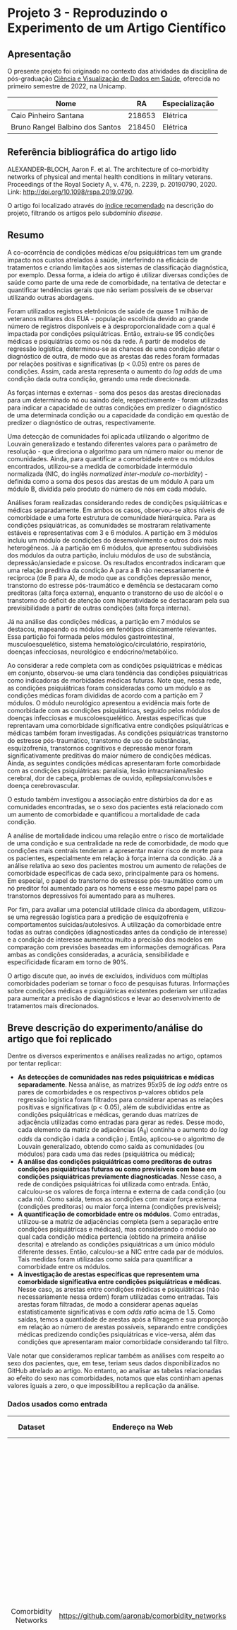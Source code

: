 # Projeto 3 - Reproduzindo o Experimento de um Artigo Científico

## Apresentação

O presente projeto foi originado no contexto das atividades da disciplina de pós-graduação [Ciência e Visualização de Dados em Saúde](https://ds4h.org/), oferecida no primeiro semestre de 2022, na Unicamp.

| Nome | RA | Especialização |
| --- | --- | --- |
| Caio Pinheiro Santana | 218653 | Elétrica |
| Bruno Rangel Balbino dos Santos | 218450 | Elétrica |

## Referência bibliográfica do artigo lido

<!-- Coloque aqui a referência bibliográfica do artigo lido, incluindo o link para o site. -->

ALEXANDER-BLOCH, Aaron F. et al. The architecture of co-morbidity networks of physical and mental health conditions in military veterans. Proceedings of the Royal Society A, v. 476, n. 2239, p. 20190790, 2020. Link: http://doi.org/10.1098/rspa.2019.0790.

O artigo foi localizado através do [índice recomendado](https://icon.colorado.edu/#!/networks) na descrição do projeto, filtrando os artigos pelo subdomínio _disease_.

## Resumo

<!-- Escreva um breve resumo do artigo (com as suas palavras, não deve ser copiado texto do artigo). -->

A co-ocorrência de condições médicas e/ou psiquiátricas tem um grande impacto nos custos atrelados à saúde, interferindo na eficácia de tratamentos e criando limitações aos sistemas de classificação diagnóstica, por exemplo. Dessa forma, a ideia do artigo é utilizar diversas condições de saúde como parte de uma rede de comorbidade, na tentativa de detectar e quantificar tendências gerais que não seriam possíveis de se observar utilizando outras abordagens.

Foram utilizados registros eletrônicos de saúde de quase 1 milhão de veteranos militares dos EUA - população escolhida devido ao grande número de registros disponíveis e à desproporcionalidade com a qual é impactada por condições psiquiátricas. Então, extraiu-se 95 condições médicas e psiquiátrias como os nós da rede. A partir de modelos de regressão logística, determinou-se as chances de uma condição afetar o diagnóstico de outra, de modo que as arestas das redes foram formadas por relações positivas e significativas (p < 0.05) entre os pares de condições. Assim, cada aresta representa o aumento do _log odds_ de uma condição dada outra condição, gerando uma rede direcionada.

As forças internas e externas - soma dos pesos das arestas direcionadas para um determinado nó ou saindo dele, respectivamente - foram utilizadas para indicar a capacidade de outras condições em predizer o diagnóstico de uma determinada condição ou a capacidade da condição em questão de predizer o diagnóstico de outras, respectivamente.

Uma detecção de comunidades foi aplicada utilizando o algoritmo de Louvain generalizado e testando diferentes valores para o parâmetro de resolução - que direciona o algoritmo para um número maior ou menor de comunidades. Ainda, para quantificar a comorbidade entre os módulos encontrados, utilizou-se a medida de comorbidade intermódulo normalizada (NIC, do inglês _normalized inter-module co-morbidity_) - definida como a soma dos pesos das arestas de um módulo A para um módulo B, dividida pelo produto do número de nós em cada módulo.

Análises foram realizadas considerando redes de condições psiquiátricas e médicas separadamente. Em ambos os casos, observou-se altos níveis de comorbidade e uma forte estrutura de comunidade hierárquica. Para as condições psiquiátricas, as comunidades se mostraram relativamente estáveis e representativas com 3 e 6 módulos. A partição em 3 módulos incluiu um módulo de condições do desenvolvimento e outros dois mais heterogêneos. Já a partição em 6 módulos, que apresentou subdivisões dos módulos da outra partição, incluiu módulos de uso de substância, depressão/ansiedade e psicose. Os resultados encontrados indicaram que uma relação preditiva da condição A para a B não necessariamente é recíproca (de B para A), de modo que as condições depressão menor, transtorno do estresse pós-traumático e demência se destacaram como preditoras (alta força externa), enquanto o transtorno de uso de alcóol e o transtorno do déficit de atenção com hiperatividade se destacaram pela sua previsibilidade a partir de outras condições (alta força interna).

Já na análise das condições médicas, a partição em 7 módulos se destacou, mapeando os módulos em fenótipos clinicamente relevantes. Essa partição foi formada pelos módulos gastrointestinal, musculoesquelético, sistema hematológico/circulatório, respiratório, doenças infecciosas, neurológico e endócrino/metabólico.

Ao considerar a rede completa com as condições psiquiátricas e médicas em conjunto, observou-se uma clara tendência das condições psiquiátricas como indicadoras de morbidades médicas futuras. Note que, nessa rede, as condições psiquiátricas foram consideradas como um módulo e as condições médicas foram divididas de acordo com a partição em 7 módulos. O módulo neurológico apresentou a evidência mais forte de comorbidade com as condições psiquiátricas, seguido pelos módulos de doenças infecciosas e muscoloesquelético. Arestas específicas que reprentavam uma comorbidade significativa entre condições psiquiátricas e médicas também foram investigadas. As condições psiquiátricas transtorno do estresse pós-traumático, transtorno de uso de substâncias, esquizofrenia, transtornos cognitivos e depressão menor foram significativamente preditivas do maior número de condições médicas. Ainda, as seguintes condições médicas apresentaram forte comorbidade com as condições psiquiátricas: paralisia, lesão intracraniana/lesão cerebral, dor de cabeça, problemas de ouvido, epilepsia/convulsões e doença cerebrovascular.

O estudo também investigou a associação entre distúrbios da dor e as comunidades encontradas, se o sexo dos pacientes está relacionado com um aumento de comorbidade e quantificou a mortalidade de cada condição.

A análise de mortalidade indicou uma relação entre o risco de mortalidade de uma condição e sua centralidade na rede de comorbidade, de modo que condições mais centrais tenderam a apresentar maior risco de morte para os pacientes, especialmente em relação à força interna da condição. Já a análise relativa ao sexo dos pacientes mostrou um aumento de relações de comorbidade específicas de cada sexo, principalmente para os homens. Em especial, o papel do transtorno do estressse pós-traumático como um nó preditor foi aumentado para os homens e esse mesmo papel para os transtornos depressivos foi aumentado para as mulheres.

Por fim, para avaliar uma potencial utilidade clínica da abordagem, utilizou-se uma regressão logística para a predição de esquizofrenia e comportamentos suicidas/autolesivos. A utilização da comorbidade entre todas as outras condições (diagnosticadas antes da condição de interesse) e a condição de interesse aumentou muito a precisão dos modelos em comparação com previsões baseadas em informações demográficas. Para ambas as condições consideradas, a acurácia, sensibilidade e especificidade ficaram em torno de 90%.

O artigo discute que, ao invés de excluídos, indivíduos com múltiplas comorbidades poderiam se tornar o foco de pesquisas futuras. Informações sobre condições médicas e psiquiátricas existentes poderiam ser utilizadas para aumentar a precisão de diagnósticos e levar ao desenvolvimento de tratamentos mais direcionados.

## Breve descrição do experimento/análise do artigo que foi replicado

<!-- Descreva brevemente a parte do artigo cujo experimento ou análise foi reproduzido. Explique o que foi usado como entrada e saída. -->

Dentre os diversos experimentos e análises realizadas no artigo, optamos por tentar replicar:

- __As detecções de comunidades nas redes psiquiátricas e médicas separadamente__. Nessa análise, as matrizes 95x95 de _log odds_ entre os pares de comorbidades e os respectivos p-valores obtidos pela regressão logística foram filtrados para considerar apenas as relações positivas e significativas (p < 0.05), além de subdivididas entre as condições psiquiátricas e médicas, gerando duas matrizes de adjacência utilizadas como entradas para gerar as redes. Desse modo, cada elemento da matriz de adjacências (A<sub>ij</sub>) continha o aumento do _log odds_ da condição i dada a condição j. Então, aplicou-se o algoritmo de Louvain generalizado, obtendo como saída as comunidades (ou módulos) para cada uma das redes (psiquiátrica ou médica);
- __A análise das condições psiquiátricas como preditoras de outras condições psiquiátricas futuras ou como previsíveis com base em condições psiquiátricas previamente diagnosticadas__. Nesse caso, a rede de condições psiquiátricas foi utilizada como entrada. Então, calculou-se os valores de força interna e externa de cada condição (ou cada nó). Como saída, temos as condições com maior força externa (condições preditoras) ou maior força interna (condições previsíveis);
- __A quantificação de comorbidade entre os módulos__. Como entradas, utilizou-se a matriz de adjacências completa (sem a separação entre condições psiquiátricas e médicas), mas considerando o módulo ao qual cada condição médica pertencia (obtido na primeira análise descrita) e atrelando as condições psiquiátricas a um único módulo diferente desses. Então, calculou-se a NIC entre cada par de módulos. Tais medidas foram utilizadas como saída para quantificar a comorbidade entre os módulos.
- __A investigação de arestas específicas que representem uma comorbidade significativa entre condições psiquiátricas e médicas__. Nesse caso, as arestas entre condições médicas e psiquiátricas (não necessariamente nessa ordem) foram utilizadas como entradas. Tais arestas foram filtradas, de modo a considerar apenas aquelas estatisticamente significativas e com _odds ratio_ acima de 1.5. Como saídas, temos a quantidade de arestas após a filtragem e sua proporção em relação ao número de arestas possíveis, separando entre condições médicas predizendo condições psiquiátricas e vice-versa, além das condições que apresentaram maior comorbidade considerando tal filtro. 

Vale notar que consideramos replicar também as análises com respeito ao sexo dos pacientes, que, em tese, teriam seus dados disponibilizados no GitHub atrelado ao artigo. No entanto, ao analisar as tabelas relacionadas ao efeito do sexo nas comorbidades, notamos que elas continham apenas valores iguais a zero, o que impossibilitou a replicação da análise.

### Dados usados como entrada

|      **Dataset**     |               **Endereço na Web**               |                **Resumo descritivo**                |
|:--------------------:|:-----------------------------------------------:|:---------------------------------------------------:|
| Comorbidity Networks | https://github.com/aaronab/comorbidity_networks |<!-- Breve resumo (duas ou três linhas) sobre o dataset. --> O dataset é composto por 4 arquivos .csv na forma de matrizes 95x95, contendo: o _log odds_ de comorbidade da condição i dada a condição j; os respectivos p-valores obtidos pela regressão logística; efeitos de interação do sexo dos pacientes; e seus respectivos p-valores (no entanto, esses dois últimos arquivos possuíam apenas valores iguais a zero). Ainda, foi disponibilizado um arquivo de código em R para uma rápida visualização da rede de comorbidades.|

## Método

<!-- Método usado para a análise -- adaptações feitas, ferramentas utilizadas, abordagens de análise adotadas e respectivos algoritmos. Etapas do processo reproduzido. -->

### Transformação e processamento dos dados

Os arquivos "comorbidity_odds_matrix.csv" (_log odds_) e "comorbidity_pmat_matrix.csv" (p-valores) - disponíveis no GitHub atrelado ao artigo - foram utilizados como base para gerar as redes. No entanto, ambos os arquivos estavam na forma de matrizes 95x95, sendo necessário "achatá-los" para o formato aceito pelo Cytoscape (a ferramenta de processamento de redes utilizada neste projeto), além de descartar os valores da diagonal principal (que relaciona uma condição com ela mesma). Após esse processo, obtivemos duas matrizes: uma com colunas i (relativa às condições das linhas da matriz 95x95), j (relativa às condições das colunas da matriz 95x95) e _log odds_ (_log odds_ de comorbidade da condição i dada a condição j); outra com colunas i, j e os respectivos p-valores.

Essas duas tabelas foram fundidas em uma única e a matriz obtida foi filtrada para considerar apenas as linhas com relações positivas (_Log odds_ > 0, o equivalente a _odds ratio_ > 1) e estatisticamente significativas (p-valor < 0.05), gerando uma matriz com as comorbidades de interesse. COMENTAR MELHOR SOBRE ESSA QUESTÃO DO ODDS RATIO?

Notamos que a nomeclatura utilizada para as condições era diferente da nomeclatura adotada no artigo para os nós das redes - que consistia em abreviações - além de ser necessário indicar quais condições foram consideradas como psiquiátricas e quais foram consideradas como médicas. No entanto, notamos também que o arquivo de código em R disponível no GitHub (sample_code.R) continha uma lista com as abreviações, bem como uma lista com os índices das condições psiquiátricas. Assim, utilizamos essas duas listas para gerar uma tabela de referência, atrelando o nome da condição no GitHub com sua respectiva abreviação e subgrupo (psiquiátrico ou médico).

Então, substituímos os nomes das condições na matriz de comorbidades de interesse pelas suas respectivas abreviações e criamos mais duas colunas, contendo o subgrupo relacionado à condição i e à condição j. Para obter a tabela relativa à rede de condições psiquiátricas (network_psych.csv), filtramos a matriz de comorbidade de interesse de modo a considerar apenas as linhas nas quais ambas as condições pertenciam ao subgrupo psiquiátrico. Da mesma forma, para obter a matriz relativa à rede de condições médicas (network_medic.csv), consideramos apenas as linhas nas quais ambas as condições pertenciam ao subgrupo médico. Por fim, a tabela relativa à rede completa (network_all.csv) foi gerada considerando todas as linhas da matriz de comorbidades de interesse.

Em todos esses casos, geramos os arquivos utilizando apenas as colunas das condições (i e j) e do _log odds_. Os arquivos podem ser encontrados no diretório /data/processed. Ainda, geramos o arquivo "ref_sub.csv" para ser utilizado em processamentos posteriores. Ele contém a lista de abreviações e seus respectivos subgrupos e pode ser encontrado no diretório /data/interim.

Todas as transformações e processamentos descritos nesta subseção foram realizados por meio do notebook "Network_data.ipynb", disponível no diretório \notebooks.

### Análises da rede de condições psiquiátricas

O arquivo referente à rede de condições psiquiátricas foi importado para o Cytoscape a partir da opção _Import Network from File System_, de modo que a coluna j foi definida como _source node_, a coluna i como _target node_ e a coluna _log odds_ como _edge attribute_. O estilo da rede foi alterado para obter uma rede direcionada e uma melhor visualização dos nomes dos nós. Ainda, a espessura das arestas foi mapeada para refletir o _log odds_ correspondente, aplicando um mapeamento contínuo. Ainda, aplicamos uma análise de rede para obter alguns dados interessantes sobre ela, indicando que a rede era direcionada.

Como não sabíamos como aplicar o algoritmo de Louvain generalizado através do Cytoscape, nem possuíamos muito conhecimento a respeito dele, optamos por realizar uma detecção de comunidades mais simplificada.

De modo a nos aproximar da análise feita no artigo, tentamos realizar a detecção de comunidades utilizando o algoritmo de Louvain, através do "app" _Community Detection_. Definimos a coluna _log odds_ para ser utilizada como peso das arestas na detecção de comunidades e indicamos que a rede era direcionada. Entretanto, a rede obtida consistiu em apenas uma comunidade composta por dois nós.

Diante do resultado insatisfatório, decidimos aplicar outra metodologia para a detecção de comunidades. Optamos por uma detecção por _edge betweeness_, através do "app" CyFinder. Definimos o _log odds_ para ser utilizado como peso e selecionamos a opção de criar novas redes filhas para as comunidades detectadas. Os resultados obtidos foram mais satisfatórios e relativamente próximos dos obtidos no artigo, portanto, definimos essa abordagem como a escolhida para a detecção de comunidades.

A ideia de _edge betweeness_ pode ser definida como: ao encontrar os menores caminhos entre todos os pares de nós da rede, o _edge betweeness_ de uma aresta é o número desses menores caminhos que incluem a aresta em questão. Ao selecionar um peso (no nosso caso o _log odds_), os valores de _edge betweeness_ são ajustados considerando os pesos das arestas. O algoritmo aplicado pelo CyFinder começa com uma comunidade com todos os nós, remove a aresta com o maior valor de _edge betweeness_, gera como saída os componentes conectados (as comunidades obtidas na iteração) e recalcula os valores, prosseguindo com o processo iterativamente. Ao final do processo, as comunidades com melhor modularidade são obtidas[^1].

Criamos uma nova coluna na tabela de nós (_community_), atribuindo valores diferentes para os nós de cada comunidade encontrada. Então, mapeamos a cor dos nós de forma discreta, de modo que cada conjunto de nós pertencente a uma mesma comunidade possuíssem uma cor específica e atribuindo uma outra cor para os nós que não foram incluídos em nenhuma comunidade.

Passamos então à análise das forças interna e externa de cada nó da rede, que foi realizada através do notebook "Strength_analysis_psych.ipynb" (disponível no diretório \notebooks). Para cada _source node_ (coluna j) da rede, calculamos a soma dos _log odds_ correspondentes de modo a obter a força externa do nó. Do mesmo modo, para cada _target node_ (coluna i) da rede, calculamos a soma dos _log odds_ correspondentes de modo a obter a força interna do nó. Assim, geramos uma tabela relacionando cada nó da rede com sua força interna e externa ("psych_strength.csv", que pode ser encontrada no diretório /data/processed).

O arquivo obtido foi importado para a tabela de nós da rede no Cytoscape e, de forma semelhante ao que foi feito no artigo, mapeamos o tamanho dos nós de forma contínua com base nos valores de força interna e a espessura da borda dos nós com base nos valores de força externa. Note que, no artigo, a força interna foi na verdade mapeada para o círculo interno colorido, mas não conseguimos realizar tal mapeamento e optamos por utilizar o tamanho do nó.

Como a rede obtida era de difícil visualização devido à grande quantidade de arestas, de forma semelhante ao que foi feito no artigo, encontramos a árvore geradora máxima utilizando o algoritmo de Kruskal através do "app" CyFinder, utilizando os valores de _log odds_ como pesos e selecionando a opção de criar novas redes filhas. O algoritmo de Kruskal simplesmente seleciona as arestas cujos pesos possuem prioridade, nesse caso, os pesos maiores[^1]. Diferentemente do artigo, utilizamos a árvore geradora máxima e não a mínima uma vez que os valores de _log odds_ representam quão forte é a relação de comorbidade entre as condições.

Após obter a árvore geradora máxima, ainda seguindo o que foi feito no artigo, adicionamos a ela os 10% das arestas que possuíam os pesos mais altos. Para isso, exportamos a tabela de nós da árvore geradora máxima obtida (arquivo "network_psych_Kruskal_Max_Spanning_Tree.csv", disponível no diretório /data/interim). Através do notebook "Psych_max_ST_plus_10percent_high_edges.ipynb" (disponível no diretório \notebooks), fizemos a leitura da rede de condições psiquiátricas e da tabela de nós da árvore geradora máxima dessa rede, processamos esta última de modo a obter os nós e seus correspondentes valores de _log odds_ no mesmo formato da primeira, filtramos a tabela da rede de condições psiquiátricas para obter as 10% arestas com pesos mais altos e concatenamos com a tabela da árvore geradora máxima processada (removendo possíveis linhas duplicadas após a concateção).

Tal rede de condições psiquiátricas voltada para uma melhor visualização (arquivo "network_psych_vis.csv", consistindo na árvore geradora máxima + as 10% arestas de maior peso da rede de condições psiquiátricas, disponível no diretório \data\processed) foi então importada para o Cytoscape. Novamente, importamos o arquivo das forças internas e externas dos nós para a tabela de nós dessa nova rede e copiamos manualmente os valores relacionados à comunidade de cada nó, que manteve as mesmas configurações de estilo definidas anteriormente.

Todos os processamentos e análises descritos nesta seção relacionados ao Cytoscape podem ser encontrados no arquivo "network_psych.cys", disponível no diretório /src.

## Resultados

<!-- Apresente os resultados obtidos pela sua adaptação. Confronte os seus resultados com aqueles do artigo. Esta seção opcionalmente pode ser apresentada em conjunto com o método. -->

COMENTAR QUE O MAPEAMENTO DAS FORÇAS INTERNAS E EXTERNAS PODE SER UM POUCO COMPLICADO DE INTERPRETAR VISUALMENTE E TAL


LEMBRAR DE DISCUTIR A QUESTÃO DO ODDS E LOG ODDS E QUE O ARTIGO NÃO DEIXOU SUPER CLARO O QUE FOI CONSIDERADO COMO RELAÇÕES POSITIVAS E TAL...

## Referências

[^1]: TANVIR, Raihanul Bari; MARTIN, Cesar; MONDAL, Ananda Mohan. CyFinder Tutorial. Disponível em: <https://mondallab.cs.fiu.edu/wp-content/uploads/sites/50/2022/02/CyFinder-Tutorial_Final.pdf>.
